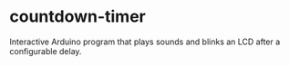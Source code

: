 # countdown-timer
Interactive Arduino program that plays sounds and blinks an LCD after a configurable delay.
